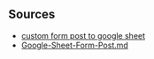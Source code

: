 ## Sources

- [custom form post to google sheet](http://mashe.hawksey.info/2014/07/google-sheets-as-a-database-insert-with-apps-script-using-postget-methods-with-ajax-example/)
- [Google-Sheet-Form-Post.md](https://gist.github.com/willpatera/ee41ae374d3c9839c2d6)
